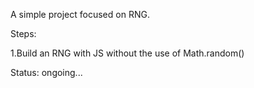 A simple project focused on RNG.

Steps:

1.Build an RNG with JS without the use of Math.random()

Status: ongoing...
